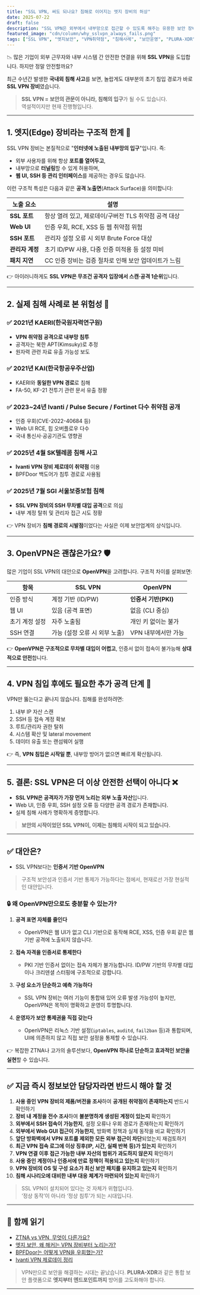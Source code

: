 ```yaml
---
title: "SSL VPN, 써도 되나요? 침해로 이어지는 엣지 장비의 허상"
date: 2025-07-22
draft: false
description: "SSL VPN은 외부에서 내부망으로 접근할 수 있도록 해주는 유용한 보안 장비입니다. 그러나 이 장비 자체가 침해의 첫 관문이 되고 있다는 점, 알고 계셨나요? 국내외 침해 사례를 통해 SSL VPN의 구조적 한계를 짚어봅니다."
featured_image: "cdn/column/why_sslvpn_always_fails.png"
tags: ["SSL VPN", "엣지보안", "VPN취약점", "침해사례", "보안운영", "PLURA-XDR"]
---
```


📉 많은 기업이 외부 근무자와 내부 시스템 간 안전한 연결을 위해 **SSL VPN**을 도입합니다.
하지만 정말 안전할까요?

최근 수년간 발생한 **국내외 침해 사고**를 보면, 놀랍게도 대부분의 초기 침입 경로가 바로 **SSL VPN 장비**였습니다.

> **SSL VPN = 보안의 관문이 아니라, 침해의 입구**가 될 수도 있습니다.  
> 역설적이지만 현재 진행형입니다.

<!--more-->

---

## 1. 엣지(Edge) 장비라는 구조적 한계 🧱

SSL VPN 장비는 본질적으로 "**인터넷에 노출된 내부망의 입구**"입니다. 즉:

* 외부 사용자를 위해 항상 **포트를 열어두고**,
* 내부망으로 **터널링**할 수 있게 허용하며,
* **웹 UI, SSH 등 관리 인터페이스**를 제공하는 경우도 많습니다.

이런 구조적 특성은 다음과 같은 **공격 노출면**(Attack Surface)을 의미합니다:

| 노출 요소      | 설명                               |
| ---------- | -------------------------------- |
| **SSL 포트** | 항상 열려 있고, 제로데이/구버전 TLS 취약점 공격 대상 |
| **Web UI** | 인증 우회, RCE, XSS 등 웹 취약점 위험       |
| **SSH 포트** | 관리자 설정 오류 시 외부 Brute Force 대상    |
| **관리자 계정** | 초기 ID/PW 사용, 다중 인증 미적용 등 설정 미비   |
| **패치 지연**  | CC 인증 장비는 검증 절차로 인해 보안 업데이트가 느림  |

👉 아이러니하게도 **SSL VPN은 무조건 공격자 입장에서 스캔·공격 1순위**입니다.

---

## 2. 실제 침해 사례로 본 위험성 🚨

### ✅ 2021년 KAERI(한국원자력연구원)

* **VPN 취약점 공격으로 내부망 침투**
* 공격자는 북한 APT(Kimsuky)로 추정
* 원자력 관련 자료 유출 가능성 보도

### ✅ 2021년 KAI(한국항공우주산업)

* KAERI와 **동일한 VPN 경로**로 침해
* FA-50, KF-21 전투기 관련 문서 유출 정황

### ✅ 2023~24년 Ivanti / Pulse Secure / Fortinet 다수 취약점 공개

* 인증 우회(CVE-2022-40684 등)
* Web UI RCE, 힙 오버플로우 다수
* 국내 통신사·공공기관도 영향권

### ✅ 2025년 4월 SK텔레콤 침해 사고

* **Ivanti VPN 장비 제로데이 취약점** 이용
* BPFDoor 백도어가 침투 경로로 사용됨

### ✅ 2025년 7월 SGI 서울보증보험 침해

* **SSL VPN 장비의 SSH 무차별 대입 공격**으로 의심
* 내부 계정 탈취 및 관리자 접근 시도 정황

👉 VPN 장비가 **침해 경로의 시발점**이었다는 사실은 이제 보안업계의 상식입니다.

---

## 3. OpenVPN은 괜찮은가요? 🛡️

많은 기업이 SSL VPN의 대안으로 **OpenVPN**을 고려합니다. 구조적 차이를 살펴보면:

| 항목       | SSL VPN            | OpenVPN         |
| -------- | ------------------ | --------------- |
| 인증 방식    | 계정 기반 (ID/PW)      | **인증서 기반(PKI)** |
| 웹 UI     | 있음 (공격 표면)         | 없음 (CLI 중심)     |
| 초기 계정 설정 | 자주 노출됨             | 개인 키 없이는 불가     |
| SSH 연결   | 가능 (설정 오류 시 외부 노출) | VPN 내부에서만 가능    |

👉 **OpenVPN은 구조적으로 무차별 대입이 어렵고**, 인증서 없이 접속이 불가능해 **상대적으로 안전**합니다.

---

## 4. VPN 침입 후에도 필요한 추가 공격 단계 🔐

VPN만 뚫는다고 끝나지 않습니다. 침해를 완성하려면:

1. 내부 IP 자산 스캔
2. SSH 등 접속 계정 확보
3. 루트/관리자 권한 탈취
4. 시스템 확산 및 lateral movement
5. 데이터 유출 또는 랜섬웨어 실행

👉 즉, **VPN 침입은 시작일 뿐**, 내부망 방어가 없으면 빠르게 확산됩니다.

---

## 5. 결론: SSL VPN은 더 이상 안전한 선택이 아니다 ❌

* **SSL VPN은 공격자가 가장 먼저 노리는 외부 노출 자산**입니다.
* Web UI, 인증 우회, SSH 설정 오류 등 다양한 공격 경로가 존재합니다.
* 실제 침해 사례가 명확하게 증명합니다.

> **보안의 시작이었던 SSL VPN이, 이제는 침해의 시작이 되고 있습니다.**

---

## ✅ 대안은?

* SSL VPN보다는 **인증서 기반 OpenVPN**

> 구조적 보안성과 인증서 기반 통제가 가능하다는 점에서, 현재로선 가장 현실적인 대안입니다.

### 🔒 왜 OpenVPN만으로도 충분할 수 있는가?

1. **공격 표면 자체를 줄인다**

   * OpenVPN은 웹 UI가 없고 CLI 기반으로 동작해 RCE, XSS, 인증 우회 같은 웹 기반 공격에 노출되지 않습니다.

2. **접속 자격을 인증서로 통제한다**

   * PKI 기반 인증서 없이는 접속 자체가 불가능합니다. ID/PW 기반의 무차별 대입이나 크리덴셜 스터핑에 구조적으로 강합니다.

3. **구성 요소가 단순하고 예측 가능하다**

   * SSL VPN 장비는 여러 기능이 통합돼 있어 오류 발생 가능성이 높지만, OpenVPN은 목적이 명확하고 운영이 투명합니다.

4. **운영자가 보안 통제권을 직접 갖는다**

   * OpenVPN은 리눅스 기반 설정(`iptables`, `auditd`, `fail2ban` 등)과 통합되며, UI에 의존하지 않고 직접 보안 설정을 통제할 수 있습니다.

👉 복잡한 ZTNA나 고가의 솔루션보다, **OpenVPN 하나로 단순하고 효과적인 보안을 실현**할 수 있습니다.

---

## ✅ 지금 즉시 정보보안 담당자라면 반드시 해야 할 것 

1. **사용 중인 VPN 장비의 제품/버전을 조사**하여 **공개된 취약점이 존재하는지** 반드시 확인하기
2. **장비 내 계정을 전수 조사**하여 **불분명하게 생성된 계정이 있는지** 확인하기
3. **외부에서 SSH 접속이 가능한지**, 설정 오류나 우회 경로가 존재하는지 확인하기
4. **외부에서 Web GUI 접근이 가능한지**, 방화벽 정책과 실제 동작을 비교 확인하기
5. **앞단 방화벽에서 VPN 포트를 제외한 모든 외부 접근이 차단**되었는지 재검토하기
6. **최근 VPN 접속 로그에 이상 징후(IP, 시간, 실패 반복 등)가 있는지** 확인하기
7. **VPN 연결 이후 접근 가능한 내부 자산의 범위가 과도하지 않은지** 확인하기
8. **사용 중인 계정이나 인증서에 만료 정책이 적용되고 있는지** 확인하기
9. **VPN 장비의 OS 및 구성 요소가 최신 보안 패치를 유지하고 있는지** 확인하기
10. **침해 시나리오에 대비한 내부 대응 체계가 마련되어 있는지** 확인하기

> SSL VPN이 설치되어 있다는 것 자체가 위협입니다.  
> ‘정상 동작’이 아니라 ‘정상 침투’가 되는 시대입니다.

---

## 📖 함께 읽기

* [ZTNA vs VPN, 무엇이 다른가요?](https://blog.plura.io/ko/column/ztna_vs_vpn/)
* [엣지 보안, 왜 해커는 VPN 장비부터 노리는가?](https://blog.plura.io/ko/column/why_attack_edge_devices/)
* [BPFDoor는 어떻게 VPN을 우회했는가?](https://blog.plura.io/ko/respond/bpfdoor/)
* [Ivanti VPN 제로데이 정리](https://blog.plura.io/ko/threats/cve-2023-46805/)

> VPN만으로 보안을 해결하는 시대는 끝났습니다.
> **PLURA-XDR**과 같은 통합 보안 플랫폼으로 **엣지부터 엔드포인트까지** 방어를 고도화해야 합니다.

---
